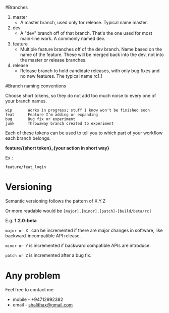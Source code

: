 #Branches
1. master
    - A master branch, used only for release. Typical name master.
2. dev
    - A "dev" branch off of that branch. 
    That's the one used for most main-line work. A commonly named dev.
3. feature
    - Multiple feature branches off of the dev branch. 
    Name based on the name of the feature. 
    These will be merged back into the dev, not into the master or release branches.
4. release
    - Release branch to hold candidate releases, 
    with only bug fixes and no new features. The typical name rc1.1
    
#Branch naming conventions

Choose short tokens, so they do not add too much noise to every one of your branch names.

```
wip       Works in progress; stuff I know won't be finished soon
feat      Feature I'm adding or expanding
bug       Bug fix or experiment
junk      Throwaway branch created to experiment
```

Each of these tokens can be used to tell you to which part of your workflow each branch belongs.

**feature/{short token}_{your action in short way}**

Ex :
```
feature/feat_login
```

# Versioning

Semantic versioning follows the pattern of X.Y.Z

Or more readable would be ```[major].[minor].[patch]-[build/beta/rc]```

E.g. **1.2.0-beta**

```major or X ``` can be incremented if there are major changes in software, like backward-incompatible API release.

```minor or Y``` is incremented if backward compatible APIs are introduce.

```patch or Z``` is incremented after a bug fix.

# Any problem
Feel free to contact me 
* mobile - +94712992382
* email  - shalithax@gmail.com
